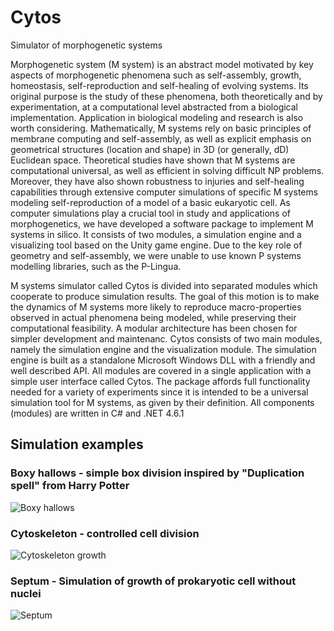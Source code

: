 # Cytos
Simulator of morphogenetic systems


Morphogenetic system (M system) is an abstract model motivated by key aspects of morphogenetic phenomena such as self-assembly, growth, homeostasis, self-reproduction and self-healing of evolving systems. Its original purpose is the study of these phenomena, both theoretically and by experimentation, at a computational level abstracted from a biological implementation. Application in biological modeling and research is also worth considering.
Mathematically, M systems rely on basic principles of membrane computing and self-assembly, as well as explicit emphasis on geometrical structures (location and shape) in 3D (or generally, dD) Euclidean space. Theoretical studies have shown that M systems are computational universal, as well as efficient in solving difficult NP problems. Moreover, they have also shown robustness to injuries and self-healing capabilities through extensive computer simulations of specific M systems modeling self-reproduction of a model of a basic eukaryotic cell.
As computer simulations play a crucial tool in study and applications of morphogenetics, we have developed a software package to implement M systems in silico. It consists of two modules, a simulation engine and a visualizing tool based on the Unity game engine. Due to the key role of geometry and self-assembly, we were unable to use known P systems modelling libraries, such as the P-Lingua. 

M systems simulator called Cytos is divided into separated modules which cooperate to produce simulation results. The goal of this motion is to make the dynamics of M systems more likely to reproduce macro-properties observed in actual phenomena being modeled, while preserving their computational feasibility.
A modular architecture has been chosen for simpler development and maintenanc. Cytos consists of two main modules, namely the simulation engine and the visualization module. The simulation engine is built as a standalone Microsoft Windows DLL with a friendly and well described API. 
All modules are covered in a single application with a simple user interface called Cytos. The package affords full functionality needed for a variety of experiments since it is intended to be a universal simulation tool for M systems, as given by their definition. All components (modules) are written in C# and .NET 4.6.1

## Simulation examples
### Boxy hallows - simple box division inspired by "Duplication spell" from Harry Potter
![Boxy hallows](http://mmaverikk.borec.cz/images/Cytos/BoxyHallows.jpg)
### Cytoskeleton - controlled cell division
![Cytoskeleton growth](http://mmaverikk.borec.cz/images/Cytos/Cytoskeleton.jpg)
### Septum - Simulation of growth of prokaryotic cell without nuclei
![Septum](http://mmaverikk.borec.cz/images/Cytos/Septum.jpg)

